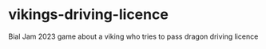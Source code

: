 # vikings-driving-licence
Bial Jam 2023 game about a viking who tries to pass dragon driving licence
